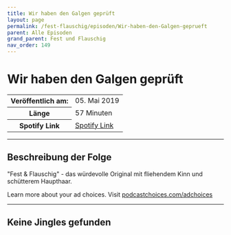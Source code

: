 ```yaml
---
title: Wir haben den Galgen geprüft
layout: page
permalink: /fest-flauschig/episoden/Wir-haben-den-Galgen-geprueft
parent: Alle Episoden
grand_parent: Fest und Flauschig
nav_order: 149
---
```


# Wir haben den Galgen geprüft
<table class="resp-table dcf-table dcf-table-responsive dcf-table-bordered dcf-table-striped dcf-w-100%">
                    <tbody>
                        <tr>
                            <th scope="row">Veröffentlich am:</th>
                            <td data-label="Veröffentlich am:">05. Mai 2019</td>
                        </tr>
                        <tr>
                            <th scope="row">Länge </th>
                            <td data-label="Länge ">57 Minuten</td>
                        </tr><tr>
                                <th scope="row">Spotify Link</th>
                                <td data-label="Spotify Link"><a href="https://open.spotify.com/episode/2N0Sj8xKvq7hkIwoj7Lw2r">Spotify Link</a></td>
                            </tr></tbody>
                </table>

***

## Beschreibung der Folge

<div>
"Fest &amp; Flauschig" - das würdevolle Original mit fliehendem Kinn und schütterem Haupthaar.<p> </p><p>Learn more about your ad choices. Visit <a href="https://podcastchoices.com/adchoices">podcastchoices.com/adchoices</a></p>  
</div>

***

## Keine Jingles gefunden